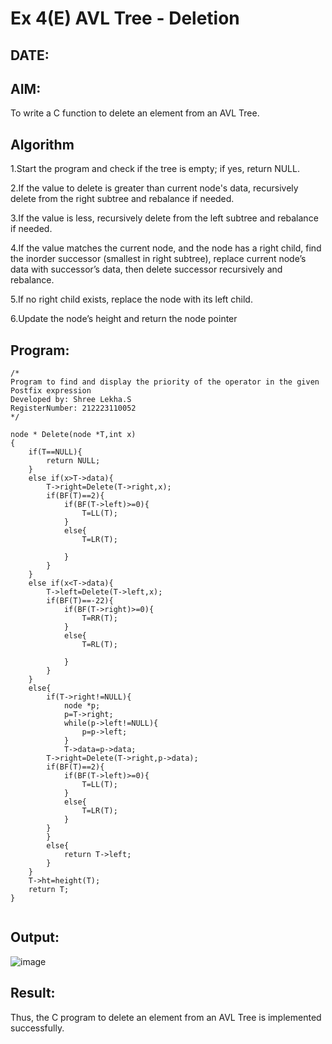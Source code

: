 # Ex 4(E) AVL Tree - Deletion
## DATE:
## AIM:
To write a C function to delete an element from an AVL Tree.
## Algorithm

1.Start the program and check if the tree is empty; if yes, return NULL.

2.If the value to delete is greater than current node's data, recursively delete from the right subtree and rebalance if needed.

3.If the value is less, recursively delete from the left subtree and rebalance if needed.

4.If the value matches the current node, and the node has a right child, find the inorder successor (smallest in right subtree), replace current node’s data with successor’s data, then delete successor recursively and rebalance.

5.If no right child exists, replace the node with its left child.

6.Update the node’s height and return the node pointer

## Program:
```
/*
Program to find and display the priority of the operator in the given Postfix expression
Developed by: Shree Lekha.S
RegisterNumber: 212223110052
*/

node * Delete(node *T,int x)
{
    if(T==NULL){
        return NULL;
    }
    else if(x>T->data){
        T->right=Delete(T->right,x);
        if(BF(T)==2){
            if(BF(T->left)>=0){
                T=LL(T);
            }
            else{
                T=LR(T);
                
            }
        }
    }
    else if(x<T->data){
        T->left=Delete(T->left,x);
        if(BF(T)==-22){
            if(BF(T->right)>=0){
                T=RR(T);
            }
            else{
                T=RL(T);
                
            }
        }
    }
    else{
        if(T->right!=NULL){
            node *p;
            p=T->right;
            while(p->left!=NULL){
                p=p->left;
            }
            T->data=p->data;
        T->right=Delete(T->right,p->data);
        if(BF(T)==2){
            if(BF(T->left)>=0){
                T=LL(T);
            }
            else{
                T=LR(T);
            }
        }
        }
        else{
            return T->left;
        }
    }
    T->ht=height(T);
    return T;
}


```

## Output:

![image](https://github.com/user-attachments/assets/f261c6ae-eedf-4204-aa25-d42b15a37f85)


## Result:
Thus, the C program to delete an element from an AVL Tree is implemented successfully.
